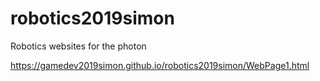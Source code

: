 # robotics2019simon
Robotics websites for the photon

https://gamedev2019simon.github.io/robotics2019simon/WebPage1.html
